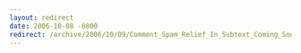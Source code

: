 ```yaml
---
layout: redirect
date: 2006-10-08 -0800
redirect: /archive/2006/10/09/Comment_Spam_Relief_In_Subtext_Coming_Soon.aspx/
---
```

